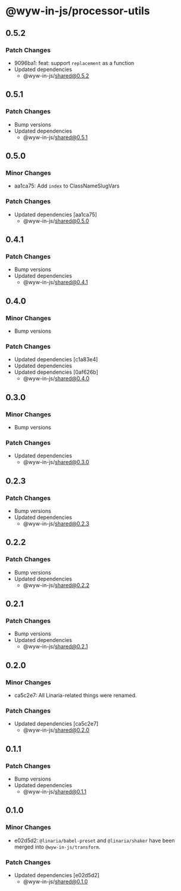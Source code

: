 # @wyw-in-js/processor-utils

## 0.5.2

### Patch Changes

- 9096ba1: feat: support `replacement` as a function
- Updated dependencies
  - @wyw-in-js/shared@0.5.2

## 0.5.1

### Patch Changes

- Bump versions
- Updated dependencies
  - @wyw-in-js/shared@0.5.1

## 0.5.0

### Minor Changes

- aa1ca75: Add `index` to ClassNameSlugVars

### Patch Changes

- Updated dependencies [aa1ca75]
  - @wyw-in-js/shared@0.5.0

## 0.4.1

### Patch Changes

- Bump versions
- Updated dependencies
  - @wyw-in-js/shared@0.4.1

## 0.4.0

### Minor Changes

- Bump versions

### Patch Changes

- Updated dependencies [c1a83e4]
- Updated dependencies
- Updated dependencies [0af626b]
  - @wyw-in-js/shared@0.4.0

## 0.3.0

### Minor Changes

- Bump versions

### Patch Changes

- Updated dependencies
  - @wyw-in-js/shared@0.3.0

## 0.2.3

### Patch Changes

- Bump versions
- Updated dependencies
  - @wyw-in-js/shared@0.2.3

## 0.2.2

### Patch Changes

- Bump versions
- Updated dependencies
  - @wyw-in-js/shared@0.2.2

## 0.2.1

### Patch Changes

- Bump versions
- Updated dependencies
  - @wyw-in-js/shared@0.2.1

## 0.2.0

### Minor Changes

- ca5c2e7: All Linaria-related things were renamed.

### Patch Changes

- Updated dependencies [ca5c2e7]
  - @wyw-in-js/shared@0.2.0

## 0.1.1

### Patch Changes

- Bump versions
- Updated dependencies
  - @wyw-in-js/shared@0.1.1

## 0.1.0

### Minor Changes

- e02d5d2: `@linaria/babel-preset` and `@linaria/shaker` have been merged into `@wyw-in-js/transform`.

### Patch Changes

- Updated dependencies [e02d5d2]
  - @wyw-in-js/shared@0.1.0
